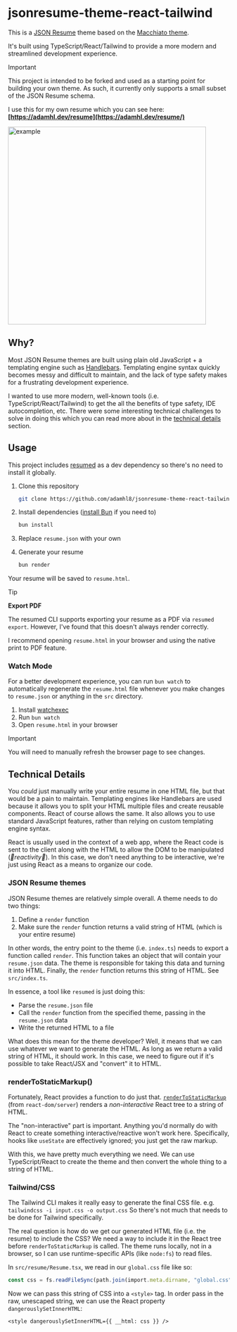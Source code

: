# jsonresume-theme-react-tailwind

This is a [JSON Resume](https://jsonresume.org) theme based on the [Macchiato theme](https://github.com/biosan/jsonresume-theme-macchiato).

It's built using TypeScript/React/Tailwind to provide a more modern and streamlined development experience.

> [!IMPORTANT]
> This project is intended to be forked and used as a starting point for building your own theme. As such, it currently only supports a small subset of the JSON Resume schema.

I use this for my own resume which you can see here: **[https://adamhl.dev/resume](https://adamhl.dev/resume/)**

<img width="450" alt="example" src="https://github.com/user-attachments/assets/e0785072-dab1-4f85-a7fb-e4c4fce4be18" />

## Why?

Most JSON Resume themes are built using plain old JavaScript + a templating engine such as [Handlebars](https://handlebarsjs.com). Templating engine syntax quickly becomes messy and difficult to maintain, and the lack of type safety makes for a frustrating development experience.

I wanted to use more modern, well-known tools (i.e. TypeScript/React/Tailwind) to get the all the benefits of type safety, IDE autocompletion, etc. There were some interesting technical challenges to solve in doing this which you can read more about in the [technical details](#technical-details) section.

## Usage

This project includes [resumed](https://github.com/rbardini/resumed) as a dev dependency so there's no need to install it globally.

1. Clone this repository

   ```sh
   git clone https://github.com/adamhl8/jsonresume-theme-react-tailwind.git
   ```

2. Install dependencies ([install Bun](https://bun.sh) if you need to)

   ```sh
   bun install
   ```

3. Replace `resume.json` with your own

4. Generate your resume
   ```sh
   bun render
   ```

Your resume will be saved to `resume.html`.

> [!TIP]
> **Export PDF**
>
> The resumed CLI supports exporting your resume as a PDF via `resumed export`. However, I've found that this doesn't always render correctly.
>
> I recommend opening `resume.html` in your browser and using the native print to PDF feature.

### Watch Mode

For a better development experience, you can run `bun watch` to automatically regenerate the `resume.html` file whenever you make changes to `resume.json` or anything in the `src` directory.

1. Install [watchexec](https://github.com/watchexec/watchexec/tree/main?tab=readme-ov-file#install)
2. Run `bun watch`
3. Open `resume.html` in your browser

> [!IMPORTANT]
> You will need to manually refresh the browser page to see changes.

## Technical Details

You _could_ just manually write your entire resume in one HTML file, but that would be a pain to maintain. Templating engines like Handlebars are used because it allows you to split your HTML multiple files and create reusable components. React of course allows the same. It also allows you to use standard JavaScript features, rather than relying on custom templating engine syntax.

React is usually used in the context of a web app, where the React code is sent to the client along with the HTML to allow the DOM to be manipulated (_🎉reactivity🎉_). In this case, we don't need anything to be interactive, we're just using React as a means to organize our code.

### JSON Resume themes

JSON Resume themes are relatively simple overall. A theme needs to do two things:

1. Define a `render` function
2. Make sure the `render` function returns a valid string of HTML (which is your entire resume)

In other words, the entry point to the theme (i.e. `index.ts`) needs to export a function called `render`. This function takes an object that will contain your `resume.json` data. The theme is responsible for taking this data and turning it into HTML. Finally, the `render` function returns this string of HTML. See `src/index.ts`.

In essence, a tool like `resumed` is just doing this:

- Parse the `resume.json` file
- Call the `render` function from the specified theme, passing in the `resume.json` data
- Write the returned HTML to a file

What does this mean for the theme developer? Well, it means that we can use whatever we want to generate the HTML. As long as we return a valid string of HTML, it should work. In this case, we need to figure out if it's possible to take React/JSX and "convert" it to HTML.

### renderToStaticMarkup()

Fortunately, React provides a function to do just that. [`renderToStaticMarkup`](https://react.dev/reference/react-dom/server/renderToStaticMarkup) (from `react-dom/server`) renders a _non-interactive_ React tree to a string of HTML.

The "non-interactive" part is important. Anything you'd normally do with React to create something interactive/reactive won't work here. Specifically, hooks like `useState` are effectively ignored; you just get the raw markup.

With this, we have pretty much everything we need. We can use TypeScript/React to create the theme and then convert the whole thing to a string of HTML.

### Tailwind/CSS

The Tailwind CLI makes it really easy to generate the final CSS file. e.g. `tailwindcss -i input.css -o output.css` So there's not much that needs to be done for Tailwind specifically.

The real question is how do we get our generated HTML file (i.e. the resume) to include the CSS? We need a way to include it in the React tree before `renderToStaticMarkup` is called. The theme runs locally, not in a browser, so I can use runtime-specific APIs (like `node:fs`) to read files.

In `src/resume/Resume.tsx`, we read in our `global.css` file like so:

```ts
const css = fs.readFileSync(path.join(import.meta.dirname, "global.css"), "utf-8")
```

Now we can pass this string of CSS into a `<style>` tag. In order pass in the raw, unescaped string, we can use the React property `dangerouslySetInnerHTML`:

```tsx
<style dangerouslySetInnerHTML={{ __html: css }} />
```
